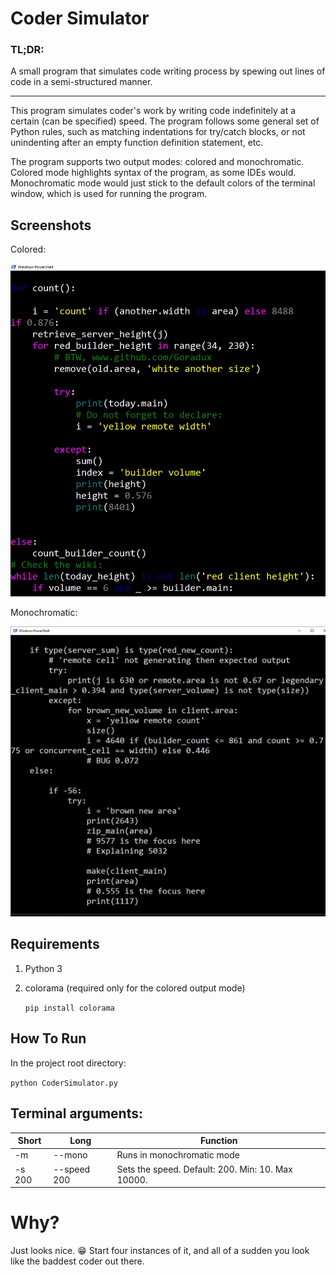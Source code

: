# Coder Simulator

### TL;DR:
A small program that simulates code writing process by spewing out lines of code in a semi-structured manner.

---

This program simulates coder's work by writing code indefinitely at a certain (can be specified) speed. The program follows some general set of Python rules, such as matching indentations for try/catch blocks, or not unindenting after an empty function definition statement, etc.

The program supports two output modes: colored and monochromatic. Colored mode highlights syntax of the program, as some IDEs would. Monochromatic mode would just stick to the default colors of the terminal window, which is used for running the program.

## Screenshots

Colored:

![alt text](./img/colored.jpg "Colored")

Monochromatic:

![alt text](./img/mono.jpg "Monochromatic")



## Requirements
1. Python 3
1. colorama (required only for the colored output mode)

    `pip install colorama`

## How To Run
In the project root directory:

`python CoderSimulator.py`

## Terminal arguments:

| Short | Long | Function |
| --- |--- | --- |
| -m | --mono | Runs in monochromatic mode |
| -s 200 | --speed 200 | Sets the speed. Default: 200. Min: 10. Max 10000. |

# Why?

Just looks nice. 😁 Start four instances of it, and all of a sudden you look like the baddest coder out there.